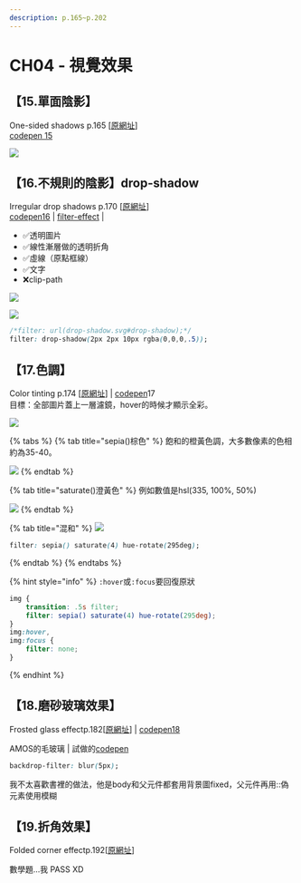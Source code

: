 ```yaml
---
description: p.165~p.202
---
```


# CH04 - 視覺效果

## 【15.單面陰影】

One-sided shadows p.165 \[[原網址](https://www.w3cplus.com/css3/css-secrets/one-sided-shadows.html)\]  
[codepen 15](https://codepen.io/ch-zhuchu/pen/ExgVKJK)

![](https://www.w3cplus.com/sites/default/files/blogs/2015/1512/css-secrets-4-5.png)

## 【16.不規則的陰影】drop-shadow

Irregular drop shadows p.170 \[[原網址](https://www.w3cplus.com/css3/css-secrets/Irregular-drop-shadows.html)\]  
[codepen16](https://codepen.io/ch-zhuchu/pen/LYRpvxg) \| [filter-effect](https://www.w3.org/TR/filter-effects/) \| 

* ✅透明圖片
* ✅線性漸層做的透明折角
* ✅虛線（原點框線）
* ✅文字
* ❌clip-path

![](https://www.w3cplus.com/sites/default/files/blogs/2015/1512/css-secrets-4-7.png)

![](https://www.w3cplus.com/sites/default/files/blogs/2015/1512/css-secrets-4-8.png)

```css
/*filter: url(drop-shadow.svg#drop-shadow);*/
filter: drop-shadow(2px 2px 10px rgba(0,0,0,.5));
```

## 【17.色調】

Color tinting p.174 \[[原網址](https://www.w3cplus.com/css3/css-secrets/color-tinting.html)\]  \|  [codepen](https://codepen.io/ch-zhuchu/pen/zYKrOeY)17  
目標：全部圖片蓋上一層濾鏡，hover的時候才顯示全彩。

![](https://www.w3cplus.com/sites/default/files/blogs/2015/1512/css-secrets-4-9.png)

{% tabs %}
{% tab title="sepia\(\)棕色" %}
飽和的橙黃色調，大多數像素的色相約為35-40。

![](https://www.w3cplus.com/sites/default/files/blogs/2015/1512/css-secrets-4-10.png)
{% endtab %}

{% tab title="saturate\(\)澄黃色" %}
例如數值是hsl\(335, 100%, 50%\)

![](https://www.w3cplus.com/sites/default/files/blogs/2015/1512/css-secrets-4-11.png)
{% endtab %}

{% tab title="混和" %}
![](https://www.w3cplus.com/sites/default/files/blogs/2015/1512/css-secrets-4-12.png)

```css
filter: sepia() saturate(4) hue-rotate(295deg);
```
{% endtab %}
{% endtabs %}

{% hint style="info" %}
`:hover`或`:focus`要回復原狀

```css
img {
    transition: .5s filter;
    filter: sepia() saturate(4) hue-rotate(295deg);
}
img:hover,
img:focus {
    filter: none;
}
```
{% endhint %}

## 【18.磨砂玻璃效果】

Frosted glass effectp.182\[[原網址](https://www.w3cplus.com/css3/css-secrets/frosted-glass-effect.html)\] \| [codepen18](https://codepen.io/ch-zhuchu/pen/MWjKYZQ)

AMOS的毛玻璃  \| 試做的[codepen](https://codepen.io/ch-zhuchu/pen/OJydGKb)

```css
backdrop-filter: blur(5px);
```

我不太喜歡書裡的做法，他是body和父元件都套用背景圖fixed，父元件再用::偽元素使用模糊

## 【19.折角效果】

Folded corner effectp.192\[[原網址](https://www.w3cplus.com/css3/css-secrets/folded-corner-effect.html)\]

數學題...我 PASS XD


